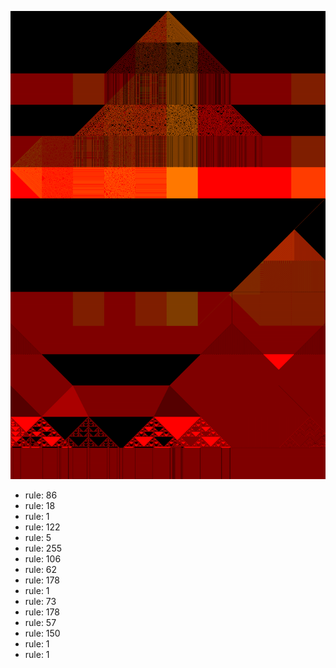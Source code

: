 ![photo](./output.png) 
 * rule: 86
* rule: 18
* rule: 1
* rule: 122
* rule: 5
* rule: 255
* rule: 106
* rule: 62
* rule: 178
* rule: 1
* rule: 73
* rule: 178
* rule: 57
* rule: 150
* rule: 1
* rule: 1
